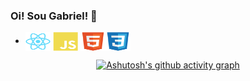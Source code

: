 ### Oi! Sou Gabriel! 👋

 
 - <img align="center" alt="React" height="30" width="40" src="https://raw.githubusercontent.com/devicons/devicon/master/icons/react/react-original.svg">  <img align="center" alt="Js" height="30" width="40" src="https://raw.githubusercontent.com/devicons/devicon/master/icons/javascript/javascript-plain.svg"> <img align="center" alt="HTML" height="30" width="40" src="https://raw.githubusercontent.com/devicons/devicon/master/icons/html5/html5-original.svg"><img align="center" alt="CSS" height="30" width="40" src="https://raw.githubusercontent.com/devicons/devicon/master/icons/css3/css3-original.svg">
 
 <div align="center">

[![Ashutosh's github activity graph](https://github-readme-activity-graph.cyclic.app/graph?username=GabrielRochaCab&bg_color=0d0d0d&color=00bfff&line=0ed88a&point=dbdbdb&area=true&hide_border=true)](https://github.com/ashutosh00710/github-readme-activity-graph)
  
</div>
  
